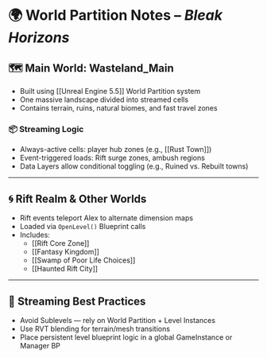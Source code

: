 # 🌍 World Partition Notes – *Bleak Horizons*

## 🗺️ Main World: Wasteland_Main

- Built using [[Unreal Engine 5.5]] World Partition system
- One massive landscape divided into streamed cells
- Contains terrain, ruins, natural biomes, and fast travel zones

### 📦 Streaming Logic
- Always-active cells: player hub zones (e.g., [[Rust Town]])
- Event-triggered loads: Rift surge zones, ambush regions
- Data Layers allow conditional toggling (e.g., Ruined vs. Rebuilt towns)

---

## 🌀 Rift Realm & Other Worlds

- Rift events teleport Alex to alternate dimension maps
- Loaded via `OpenLevel()` Blueprint calls
- Includes:
  - [[Rift Core Zone]]
  - [[Fantasy Kingdom]]
  - [[Swamp of Poor Life Choices]]
  - [[Haunted Rift City]]

---

## 🧠 Streaming Best Practices

- Avoid Sublevels — rely on World Partition + Level Instances
- Use RVT blending for terrain/mesh transitions
- Place persistent level blueprint logic in a global GameInstance or Manager BP

